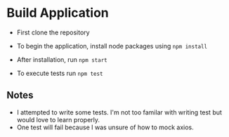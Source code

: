 # Build Application
- First clone the repository

- To begin the application, install node packages using `npm install`

- After installation, run `npm start`
- To execute tests run `npm test`

## Notes
- I attempted to write some tests. I'm not too familar with writing test but would love to learn properly.
- One test will fail because I was unsure of how to mock axios.
